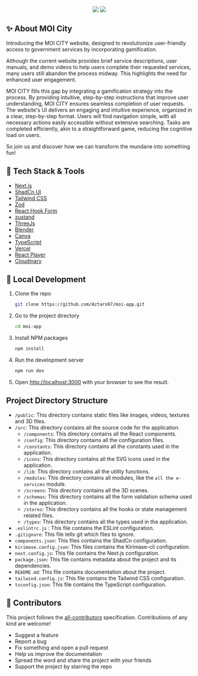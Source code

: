 <!-- PROJECT INFOS -->
<div align="center">
 

<br />

 <p align="center">
  <a><img src="https://img.shields.io/github/stars/aztaro97/moi-app" /></a>
 <a><img src="https://img.shields.io/badge/LICENSE-MIT-brightgreen" /></a>
 </p>
</div>


<!-- DETAIL ABOUT THE PROJECT -->
## ✨ About MOI City
Introducing the MOI CITY website, designed to revolutionize user-friendly access to government services by incorporating gamification.

Although the current website provides brief service descriptions, user manuals, and demo videos to help users complete their requested services, many users still abandon the process midway. This highlights the need for enhanced user engagement.

MOI CITY fills this gap by integrating a gamification strategy into the process. By providing intuitive, step-by-step instructions that improve user understanding, MOI CITY ensures seamless completion of user requests. The website's UI delivers an engaging and intuitive experience, organized in a clear, step-by-step format. Users will find navigation simple, with all necessary actions easily accessible without extensive searching. Tasks are completed efficiently, akin to a straightforward game, reducing the cognitive load on users.

So join us and discover how we can transform the mundane into something fun!

## 🚀 Tech Stack & Tools
- [Next.js](https://nextjs.org/?ref=cal.com)
- [ShadCn UI](https://tailwindcss.com/?ref=cal.com)
- [Tailwind CSS](https://ui.shadcn.com/)
- [Zod](https://github.com/colinhacks/zod)
- [React Hook Form](https://react-hook-form.com)
- [zustand](https://zustand-demo.pmnd.rs/)
- [ThreeJs](https://threejs.org/)
- [Blender](https://www.blender.org/)
- [Canva](https://www.canva.com/)
- [TypeScript](https://www.typescriptlang.org/)
- [Vercel](https://vercel.com/)
- [React Player](https://cookpete.com/react-player/)
- [Cloudinary](https://https://cloudinary.com/)





<!-- DEVELOPMENT -->
## 🎉 Local Development

1. Clone the repo
   ```sh
   git clone https://github.com/Aztaro97/moi-app.git
   ```
2. Go to the project directory
	```sh
	cd moi-app
	```
3. Install NPM packages
   ```sh
   npm install
   ```
4. Run the development server
   ```sh
   npm run dev
   ```
5. Open [http://localhost:3000](http://localhost:3000) with your browser to see the result.


## Project Directory Structure

- `/public`: This directory contains static files like images, videos, textures and 3D files.
- `/src`: This directory contains all the source code for the application.
  - `/components`: This directory contains all the React components.
  - `/config`: This directory contains all the configuration files.
  - `/constants`: This directory contains all the constants used in the application.
  - `/icons`: This directory contains all the SVG icons used in the application.
  - `/lib`: This directory contains all the utility functions.
  - `/modules`: This directory contains all modules, like the `all the e-services` module.
  - `/screens`: This directory contains all the 3D scenes.
  - `/schemas`: This directory contains all the form validation schema used in the application.
  - `/stores`: This directory contains all the hooks or state management related files.
  - `/types`: This directory contains all the types used in the application.
- `.eslintrc.js` : This file contains the ESLint configuration.
- `.gitignore`: This file tells git which files to ignore.
- `components.json`: This files contains the ShadCn configuration.
- `kirimase.config.json`: This files contains the Kirimase-cli configuration.
- `next.config.js`: This file contains the Next.js configuration.
- `package.json`: This file contains metadata about the project and its dependencies.
- `README.md`: This file contains documentation about the project.
- `tailwind.config.js`: This file contains the Tailwind CSS configuration.
- `tsconfig.json`: This file contains the TypeScript configuration.







<!-- CONTRIBUTION -->
## 🎉 Contributors

<!-- ALL-CONTRIBUTORS-LIST:START - Do not remove or modify this section -->
<!-- prettier-ignore-start -->
<!-- markdownlint-disable -->

<!-- markdownlint-restore -->
<!-- prettier-ignore-end -->
<!-- ALL-CONTRIBUTORS-LIST:END -->

This project follows the [all-contributors](https://allcontributors.org) specification.
Contributions of any kind are welcome!
-  Suggest a feature
-  Report a bug
-  Fix something and open a pull request
-  Help us improve the documentation
-  Spread the word and share the project with your friends
-  Support the project by starring the repo

